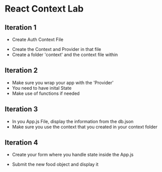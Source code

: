 # React Context Lab

## Iteration 1
- Create Auth Context File
* Create the Context and Provider in that file
* Create a folder 'context' and the context file within

## Iteration 2
* Make sure you wrap your app with the 'Provider'
* You need to have inital State
* Make use of functions if needed

## Iteration 3
- In you App.js File, display the information from the db.json
- Make sure you use the context that you created in your context folder

## Iteration 4
- Create your form where you handle state inside the App.js
* Submit the new food object and display it

